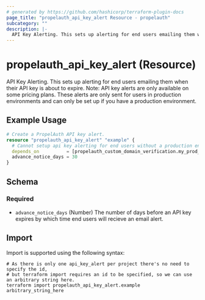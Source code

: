 ```yaml
---
# generated by https://github.com/hashicorp/terraform-plugin-docs
page_title: "propelauth_api_key_alert Resource - propelauth"
subcategory: ""
description: |-
  API Key Alerting. This sets up alerting for end users emailing them when their API key is about to expire. Note: API key alerts are only available on some pricing plans. These alerts are only sent for users in production environments and can only be set up if you have a production environment.
---
```


# propelauth_api_key_alert (Resource)

API Key Alerting. This sets up alerting for end users emailing them when their API key is about to expire. Note: API key alerts are only available on some pricing plans. These alerts are only sent for users in production environments and can only be set up if you have a production environment.

## Example Usage

```terraform
# Create a PropelAuth API key alert.
resource "propelauth_api_key_alert" "example" {
  # Cannot setup api key alerting for end users without a production environment.
  depends_on          = [propelauth_custom_domain_verification.my_prod_domain_verification]
  advance_notice_days = 30
}
```

<!-- schema generated by tfplugindocs -->
## Schema

### Required

- `advance_notice_days` (Number) The number of days before an API key expires by which time end users will recieve an email alert.

## Import

Import is supported using the following syntax:

```shell
# As there is only one api_key_alert per project there's no need to specify the id,
# but terraform import requires an id to be specified, so we can use an arbitrary string here.
terraform import propelauth_api_key_alert.example arbitrary_string_here
```
